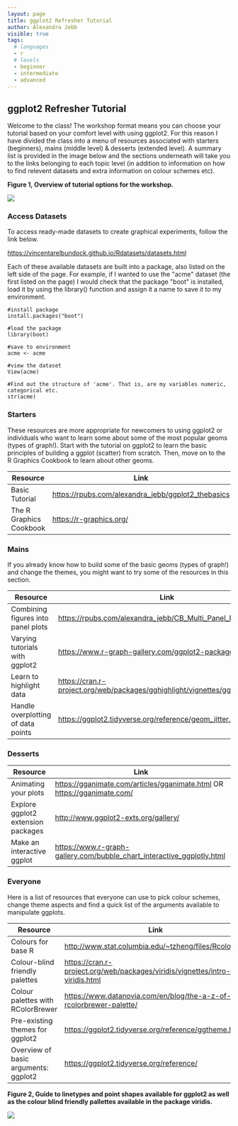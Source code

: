 ```yaml
---
layout: page
title: ggplot2 Refresher Tutorial
author: Alexandra Jebb
visible: true
tags: 
  # languages
  - r
  # levels
  - beginner
  - intermediate
  - advanced
---
```


## ggplot2 Refresher Tutorial

Welcome to the class! The workshop format means you can choose your tutorial based on your comfort level with using ggplot2. For this reason I have divided the class into a menu of resources associated with starters (beginners), mains (middle level) & desserts (extended level). A summary list is provided in the image below and the sections underneath will take you to the links belonging to each topic level (in addition to information on how to find relevent datasets and extra information on colour schemes etc).

**Figure 1, Overview of tutorial options for the workshop.**

<img src="../images/Class Menu.png">

### Access Datasets

To access ready-made datasets to create graphical experiments, follow the link below. 

https://vincentarelbundock.github.io/Rdatasets/datasets.html

Each of these available datasets are built into a package, also listed on the left side of the page. For example, if I wanted to use the "acme" dataset (the first listed on the page) I would check that the package "boot" is installed, load it by using the library() function and assign it a name to save it to my environment.

```
#install package
install.packages("boot")

#load the package
library(boot)

#save to environment
acme <- acme

#view the dataset
View(acme)

#Find out the structure of 'acme'. That is, are my variables numeric, categorical etc.
str(acme)
```

### Starters

These resources are more appropriate for newcomers to using ggplot2 or individuals who want to learn some about some of the most popular geoms (types of graph!). Start with the tutorial on ggplot2 to learn the basic principles of building a ggplot (scatter) from scratch. Then, move on to the R Graphics Cookbook to learn about other geoms. 

Resource                      | Link
------------------------------|------------------------------------------------------------
Basic Tutorial                | https://rpubs.com/alexandra_jebb/ggplot2_thebasics
The R Graphics Cookbook       | https://r-graphics.org/

### Mains

If you already know how to build some of the basic geoms (types of graph!) and change the themes, you might want to try some of the resources in this section.

Resource                                 | Link
-----------------------------------------|----------------------------------------------------------------------------------
Combining figures into panel plots       | https://rpubs.com/alexandra_jebb/CB_Multi_Panel_Plots
Varying tutorials with ggplot2           | https://www.r-graph-gallery.com/ggplot2-package.html
Learn to highlight data                  | https://cran.r-project.org/web/packages/gghighlight/vignettes/gghighlight.html
Handle overplotting of data points       | https://ggplot2.tidyverse.org/reference/geom_jitter.html


### Desserts

Resource                                 | Link
-----------------------------------------|--------------------------------------------------------------------------
Animating your plots                     | https://gganimate.com/articles/gganimate.html OR https://gganimate.com/
Explore ggplot2 extension packages       | http://www.ggplot2-exts.org/gallery/
Make an interactive ggplot               | https://www.r-graph-gallery.com/bubble_chart_interactive_ggplotly.html


### Everyone

Here is a list of resources that everyone can use to pick colour schemes, change theme aspects and find a quick list of the arguments available to manipulate ggplots. 

Resource                              | Link
--------------------------------------|-----------------------------------------------------------------------------------
Colours for base R                    | http://www.stat.columbia.edu/~tzheng/files/Rcolor.pdf
Colour-blind friendly palettes        | https://cran.r-project.org/web/packages/viridis/vignettes/intro-to-viridis.html
Colour palettes with RColorBrewer     | https://www.datanovia.com/en/blog/the-a-z-of-rcolorbrewer-palette/
Pre-existing themes for ggplot2       | https://ggplot2.tidyverse.org/reference/ggtheme.html
Overview of basic arguments: ggplot2  | https://ggplot2.tidyverse.org/reference/


**Figure 2, Guide to linetypes and point shapes available for ggplot2 as well as the colour blind friendly pallettes available in the package viridis.**

<img src="../images/aesthetics guide.png">
